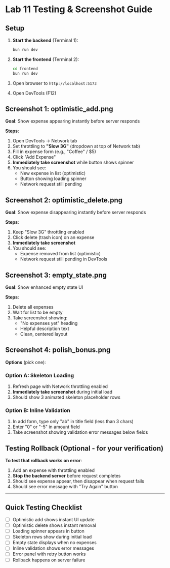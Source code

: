 # Lab 11 Testing & Screenshot Guide

## Setup

1. **Start the backend** (Terminal 1):
   ```bash
   bun run dev
   ```

2. **Start the frontend** (Terminal 2):
   ```bash
   cd frontend
   bun run dev
   ```

3. Open browser to `http://localhost:5173`
4. Open DevTools (F12)

## Screenshot 1: optimistic_add.png

**Goal**: Show expense appearing instantly before server responds

**Steps**:
1. Open DevTools → Network tab
2. Set throttling to **"Slow 3G"** (dropdown at top of Network tab)
3. Fill in expense form (e.g., "Coffee" / $5)
4. Click "Add Expense"
5. **Immediately take screenshot** while button shows spinner
6. You should see:
   - New expense in list (optimistic)
   - Button showing loading spinner
   - Network request still pending

## Screenshot 2: optimistic_delete.png

**Goal**: Show expense disappearing instantly before server responds

**Steps**:
1. Keep "Slow 3G" throttling enabled
2. Click delete (trash icon) on an expense
3. **Immediately take screenshot**
4. You should see:
   - Expense removed from list (optimistic)
   - Network request still pending in DevTools

## Screenshot 3: empty_state.png

**Goal**: Show enhanced empty state UI

**Steps**:
1. Delete all expenses
2. Wait for list to be empty
3. Take screenshot showing:
   - "No expenses yet" heading
   - Helpful description text
   - Clean, centered layout

## Screenshot 4: polish_bonus.png

**Options** (pick one):

### Option A: Skeleton Loading
1. Refresh page with Network throttling enabled
2. **Immediately take screenshot** during initial load
3. Should show 3 animated skeleton placeholder rows

### Option B: Inline Validation
1. In add form, type only "ab" in title field (less than 3 chars)
2. Enter "0" or "-5" in amount field
3. Take screenshot showing validation error messages below fields

## Testing Rollback (Optional - for your verification)

**To test that rollback works on error**:
1. Add an expense with throttling enabled
2. **Stop the backend server** before request completes
3. Should see expense appear, then disappear when request fails
4. Should see error message with "Try Again" button

---

## Quick Testing Checklist

- [ ] Optimistic add shows instant UI update
- [ ] Optimistic delete shows instant removal
- [ ] Loading spinner appears in button
- [ ] Skeleton rows show during initial load
- [ ] Empty state displays when no expenses
- [ ] Inline validation shows error messages
- [ ] Error panel with retry button works
- [ ] Rollback happens on server failure
